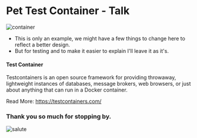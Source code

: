 # Pet Test Container - Talk

![container](https://media.giphy.com/media/v1.Y2lkPTc5MGI3NjExZ2dtMWlpd2NkbDZrMnNscDlxamh0ZjI3NWNrbGQyZWRyZndieTQ3eCZlcD12MV9pbnRlcm5hbF9naWZfYnlfaWQmY3Q9Zw/v4YVFwJvAbrCikdfog/giphy.gif)

- This is only an example, we might have a few things to change here to reflect a better design.
- But for testing and to make it easier to explain I'll leave it as it's.

#### Test Container

Testcontainers is an open source framework for providing throwaway, lightweight instances of databases, message brokers, web browsers, or just about anything that can run in a Docker container.

Read More: https://testcontainers.com/

### Thank you so much for stopping by.

![salute](https://media.giphy.com/media/1d7F9xyq6j7C1ojbC5/giphy.gif)

